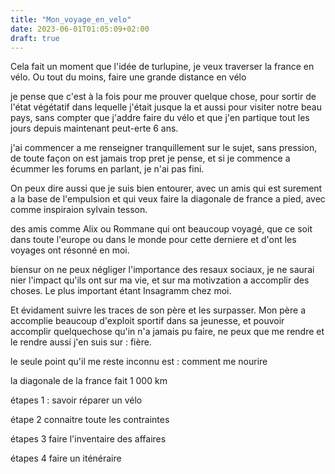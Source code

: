 ```yaml
---
title: "Mon_voyage_en_velo"
date: 2023-06-01T01:05:09+02:00
draft: true
---
```


Cela fait un moment que l'idée de turlupine, je veux traverser la france en vélo.
Ou tout du moins, faire une grande distance en vélo

je pense que c'est à la fois pour me prouver quelque chose, pour sortir de l'état végétatif dans lequelle j'était jusque la et aussi pour visiter notre beau pays, sans compter que j'addre faire du vélo et que j'en partique tout les jours depuis maintenant peut-erte 6 ans. 

j'ai commencer a me renseigner tranquillement sur le sujet, sans pression, de toute façon on est jamais trop pret je pense, et si je commence a écummer les forums en parlant, je n'ai pas fini.

On peux dire aussi que je suis bien entourer, avec un amis qui est surement a la base de l'empulsion et qui veux faire la diagonale de france a pied, avec comme inspiraion sylvain tesson. 

des amis comme Alix ou Rommane qui ont beaucoup voyagé, que ce soit dans toute l'europe ou dans le monde pour cette derniere et d'ont les voyages ont résonné en moi.

biensur on ne peux négliger l'importance des resaux sociaux, je ne saurai nier l'impact qu'ils ont sur ma vie, et sur ma motivzation a accomplir des choses. Le plus important étant Insagramm chez moi.

Et évidament suivre les traces de son père et les surpasser. Mon père a accomplie beaucoup d'exploit sportif dans sa jeunesse, et pouvoir accomplir quelquechose qu'in n'a jamais pu faire, ne peux que me rendre et le rendre aussi j'en suis sur : fière.

le seule point qu'il me reste inconnu est : comment me nourire


la diagonale de la france fait 1 000 km 

étapes 1 : savoir réparer un vélo

étape 2 connaitre toute les contraintes 

étapes 3 faire l'inventaire des affaires

étapes 4 faire un iténéraire